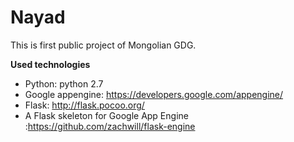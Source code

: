 Nayad
=====

This is first public project of Mongolian GDG.

**Used technologies**

- Python: python 2.7
- Google appengine: https://developers.google.com/appengine/
- Flask: http://flask.pocoo.org/
- A Flask skeleton for Google App Engine :https://github.com/zachwill/flask-engine
